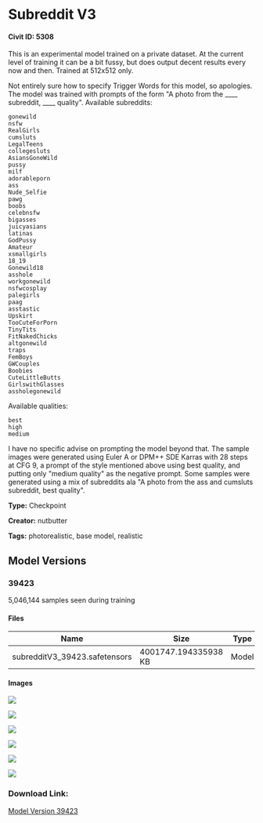 # Subreddit V3

#### Civit ID: 5308

<p>This is an experimental model trained on a private dataset.  At the current level of training it can be a bit fussy, but does output decent results every now and then.  Trained at 512x512 only.</p><p></p><p>Not entirely sure how to specify Trigger Words for this model, so apologies.  The model was trained with prompts of the form "A photo from the ____ subreddit, ____ quality".  Available subreddits:</p><p></p><pre><code>gonewild
nsfw
RealGirls
cumsluts
LegalTeens
collegesluts
AsiansGoneWild
pussy
milf
adorableporn
ass
Nude_Selfie
pawg
boobs
celebnsfw
bigasses
juicyasians
latinas
GodPussy
Amateur
xsmallgirls
18_19
Gonewild18
asshole
workgonewild
nsfwcosplay
palegirls
paag
asstastic
Upskirt
TooCuteForPorn
TinyTits
FitNakedChicks
altgonewild
traps
FemBoys
GWCouples
Boobies
CuteLittleButts
GirlswithGlasses
assholegonewild</code></pre><p></p><p>Available qualities:</p><p></p><pre><code>best
high
medium</code></pre><p></p><p>I have no specific advise on prompting the model beyond that.  The sample images were generated using Euler A or DPM++ SDE Karras with 28 steps at CFG 9, a prompt of the style mentioned above using best quality, and putting only "medium quality" as the negative prompt.  Some samples were generated using a mix of subreddits ala "A photo from the ass and cumsluts subreddit, best quality".</p>

**Type:** Checkpoint

**Creator:** nutbutter

**Tags:** photorealistic, base model, realistic

## Model Versions

### 39423

<p>5,046,144 samples seen during training</p>

#### Files

| Name | Size | Type | Format | Download Url | AutoV1 | AutoV2 | SHA256 | CRC32 | BLAKE3 |
| --- | --- | --- | --- | --- | --- | --- | --- | --- | --- |
| subredditV3_39423.safetensors | 4001747.194335938 KB | Model | SafeTensor | https://civitai.com/api/download/models/6154 | A61CA864 | C2CAE1B33B | C2CAE1B33B26ED0F9F7EF2BAF63246A58DDB4AB3EDD756318628B9D834BC2349 | F833DE08 | DAEA3631F5FB7A8F757EC557DE8F1557B507787313E50692503EB8B367C9607D |

#### Images

<p><img src="https://image.civitai.com/xG1nkqKTMzGDvpLrqFT7WA/e017234d-750c-4374-f548-fdcdd7e12f00/width=450/53678.jpeg" /></p>

<p><img src="https://image.civitai.com/xG1nkqKTMzGDvpLrqFT7WA/d23263cb-9142-437d-c970-52a88acaf700/width=450/53683.jpeg" /></p>

<p><img src="https://image.civitai.com/xG1nkqKTMzGDvpLrqFT7WA/1b20569e-0e15-4e8b-0f81-9dd3fdae3f00/width=450/53682.jpeg" /></p>

<p><img src="https://image.civitai.com/xG1nkqKTMzGDvpLrqFT7WA/21e06219-aea5-4682-1922-08265d8f5000/width=450/53681.jpeg" /></p>

<p><img src="https://image.civitai.com/xG1nkqKTMzGDvpLrqFT7WA/0f3f07cd-00ef-48f7-6854-9693d83fd800/width=450/53680.jpeg" /></p>

<p><img src="https://image.civitai.com/xG1nkqKTMzGDvpLrqFT7WA/391ef261-c894-41e8-4f33-6fdb0c72f300/width=450/53679.jpeg" /></p>

### Download Link:

[Model Version 39423](https://civitai.com/api/download/models/6154)

